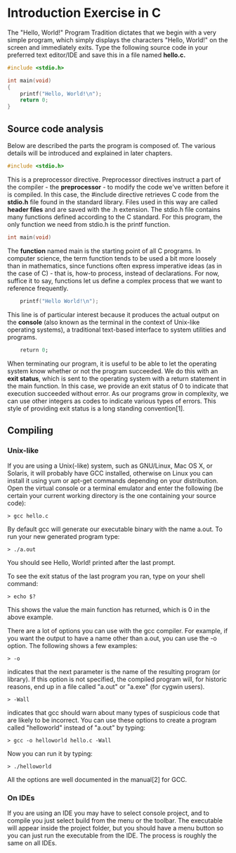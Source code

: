 
# Introduction Exercise in C

The "Hello, World!" Program
Tradition dictates that we begin with a very simple program, which simply displays the characters "Hello, World!" on the screen and immediately exits. Type the following source code in your preferred text editor/IDE and save this in a file named **hello.c.**
```c
#include <stdio.h>

int main(void)
{
    printf("Hello, World!\n");
    return 0;
}
```
## Source code analysis
Below are described the parts the program is composed of. The various details will be introduced and explained in later chapters.
```c
#include <stdio.h>
```
This is a preprocessor directive. Preprocessor directives instruct a part of the compiler - the **preprocessor** - to modify the code we've written before it is compiled. In this case, the #include directive retrieves C code from the **stdio.h** file found in the standard library. Files used in this way are called **header files** and are saved with the .h extension. The stdio.h file contains many functions defined according to the C standard. For this program, the only function we need from stdio.h is the printf function.
```c
int main(void)
```
The **function** named main is the starting point of all C programs. In computer science, the term function tends to be used a bit more loosely than in mathematics, since functions often express imperative ideas (as in the case of C) - that is, how-to process, instead of declarations. For now, suffice it to say, functions let us define a complex process that we want to reference frequently.
```c
    printf("Hello World!\n");
```
This line is of particular interest because it produces the actual output on the **console** (also known as the terminal in the context of Unix-like operating systems), a traditional text-based interface to system utilities and programs.
```q
    return 0;
```
When terminating our program, it is useful to be able to let the operating system know whether or not the program succeeded. We do this with an **exit status**, which is sent to the operating system with a return statement in the main function. In this case, we provide an exit status of 0 to indicate that execution succeeded without error. As our programs grow in complexity, we can use other integers as codes to indicate various types of errors. This style of providing exit status is a long standing convention[1].

## Compiling
### Unix-like
If you are using a Unix(-like) system, such as GNU/Linux, Mac OS X, or Solaris, it will probably have GCC installed, otherwise on Linux you can install it using yum or apt-get commands depending on your distribution. Open the virtual console or a terminal emulator and enter the following (be certain your current working directory is the one containing your source code):
```
> gcc hello.c
```
By default gcc will generate our executable binary with the name a.out. To run your new generated program type:
```
> ./a.out
```
You should see Hello, World! printed after the last prompt.

To see the exit status of the last program you ran, type on your shell command:
```
> echo $?
```
This shows the value the main function has returned, which is 0 in the above example.

There are a lot of options you can use with the gcc compiler. For example, if you want the output to have a name other than a.out, you can use the -o option. The following shows a few examples:
```
> -o
```
indicates that the next parameter is the name of the resulting program (or library). If this option is not specified, the compiled program will, for historic reasons, end up in a file called "a.out" or "a.exe" (for cygwin users).
```
> -Wall
```
indicates that gcc should warn about many types of suspicious code that are likely to be incorrect.
You can use these options to create a program called "helloworld" instead of "a.out" by typing:
```
> gcc -o helloworld hello.c -Wall
```
Now you can run it by typing:
```
> ./helloworld
```
All the options are well documented in the manual[2] for GCC.

### On IDEs
If you are using an IDE you may have to select console project, and to compile you just select build from the menu or the toolbar. The executable will appear inside the project folder, but you should have a menu button so you can just run the executable from the IDE. The process is roughly the same on all IDEs.
